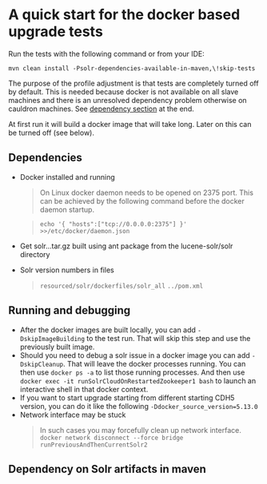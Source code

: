 # A quick start for the docker based upgrade tests
Run the tests with the following command or from your IDE:

`mvn clean install -Psolr-dependencies-available-in-maven,\!skip-tests`

The purpose of the profile adjustment is that tests are completely turned off by default.
This is needed because docker is not available on all slave machines and there is an 
unresolved dependency problem otherwise on cauldron machines. See [dependency section](#dependency-on-solr-artifacts-in-maven)
at the end.

At first run it will build a docker image that will take long. Later on this can be turned off (see below).

## Dependencies
- Docker installed and running
	> On Linux docker daemon needs to be opened on 2375 port. This can be achieved by the following command before the docker daemon startup.
	
	>	`echo '{ "hosts":["tcp://0.0.0.0:2375"] }' >>/etc/docker/daemon.json`
- Get solr...tar.gz built using ant package from the lucene-solr/solr directory
- Solr version numbers in files
  > `resourced/solr/dockerfiles/solr_all`
  > `../pom.xml`

## Running and debugging

- After the docker images are built locally, you can add `-DskipImageBuilding` to the test run. That will skip this step and use the previously built image.
- Should you need to debug a solr issue in a docker image you can add `-DskipCleanup`. That will leave the docker processes running. You can then use `docker ps -a` to list those running processes. And then use `docker exec -it runSolrCloudOnRestartedZookeeper1 bash` to launch an interactive shell in that docker context.
- If you want to start upgrade starting from different starting CDH5 version, you can do it like the following `-Ddocker_source_version=5.13.0`
- Network interface may be stuck
  > In such cases you may forcefully clean up network interface.
  > `docker network disconnect --force bridge runPreviousAndThenCurrentSolr2`
  
## Dependency on Solr artifacts in maven

